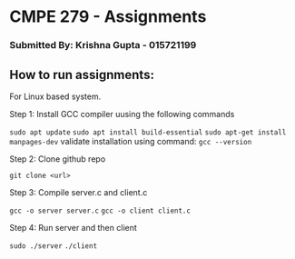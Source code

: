 # CMPE 279 - Assignments

### Submitted By: Krishna Gupta - 015721199

## How to run assignments:

For Linux based system. 

Step 1: Install GCC compiler uusing the following commands

  ```sudo apt update```
  ```sudo apt install build-essential```
  ```sudo apt-get install manpages-dev```
  validate installation using command: ```gcc --version```
  
Step 2: Clone github repo

  ```git clone <url>```
 
 Step 3: Compile server.c and client.c 
 
  ```gcc -o server server.c```
  ```gcc -o client client.c```
 
 Step 4: Run server and then client 
 
  ```sudo ./server```
  ```./client```
